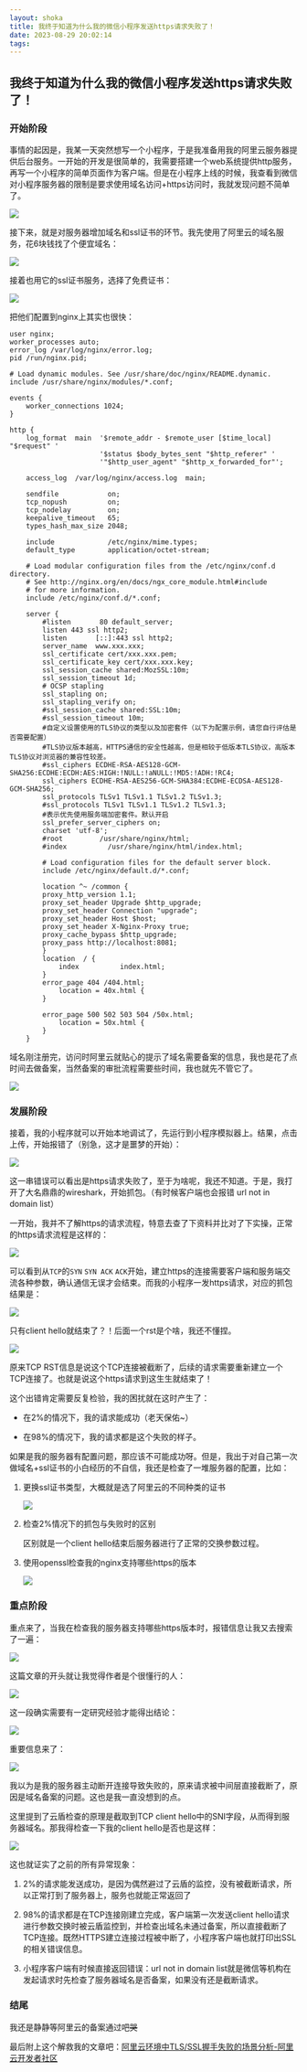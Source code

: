 ```yaml
---
layout: shoka
title: 我终于知道为什么我的微信小程序发送https请求失败了！
date: 2023-08-29 20:02:14
tags:
---
```


## 我终于知道为什么我的微信小程序发送https请求失败了！

### 开始阶段

事情的起因是，我某一天突然想写一个小程序，于是我准备用我的阿里云服务器提供后台服务。一开始的开发是很简单的，我需要搭建一个web系统提供http服务，再写一个小程序的简单页面作为客户端。但是在小程序上线的时候，我查看到微信对小程序服务器的限制是要求使用域名访问+https访问时，我就发现问题不简单了。

![](wx-yaoqiu.png)

接下来，就是对服务器增加域名和ssl证书的环节。我先使用了阿里云的域名服务，花6块钱找了个便宜域名：

![](aliyun-domain.png)

接着也用它的ssl证书服务，选择了免费证书：

![](aliyun-ssl.png)

把他们配置到nginx上其实也很快：

```nginx
user nginx;
worker_processes auto;
error_log /var/log/nginx/error.log;
pid /run/nginx.pid;

# Load dynamic modules. See /usr/share/doc/nginx/README.dynamic.
include /usr/share/nginx/modules/*.conf;

events {
    worker_connections 1024;
}

http {
    log_format  main  '$remote_addr - $remote_user [$time_local] "$request" '
                      '$status $body_bytes_sent "$http_referer" '
                      '"$http_user_agent" "$http_x_forwarded_for"';

    access_log  /var/log/nginx/access.log  main;

    sendfile            on;
    tcp_nopush          on;
    tcp_nodelay         on;
    keepalive_timeout   65;
    types_hash_max_size 2048;

    include             /etc/nginx/mime.types;
    default_type        application/octet-stream;

    # Load modular configuration files from the /etc/nginx/conf.d directory.
    # See http://nginx.org/en/docs/ngx_core_module.html#include
    # for more information.
    include /etc/nginx/conf.d/*.conf;

    server {
        #listen       80 default_server;
        listen 443 ssl http2;
        listen       [::]:443 ssl http2;
        server_name  www.xxx.xxx;
        ssl_certificate cert/xxx.xxx.pem;
        ssl_certificate_key cert/xxx.xxx.key;
        ssl_session_cache shared:MozSSL:10m;
        ssl_session_timeout 1d;
        # OCSP stapling
        ssl_stapling on;
        ssl_stapling_verify on;
        #ssl_session_cache shared:SSL:10m;
        #ssl_session_timeout 10m;
        #自定义设置使用的TLS协议的类型以及加密套件（以下为配置示例，请您自行评估是否需要配置）
        #TLS协议版本越高，HTTPS通信的安全性越高，但是相较于低版本TLS协议，高版本TLS协议对浏览器的兼容性较差。
        #ssl_ciphers ECDHE-RSA-AES128-GCM-SHA256:ECDHE:ECDH:AES:HIGH:!NULL:!aNULL:!MD5:!ADH:!RC4;
        ssl_ciphers ECDHE-RSA-AES256-GCM-SHA384:ECDHE-ECDSA-AES128-GCM-SHA256;
        ssl_protocols TLSv1 TLSv1.1 TLSv1.2 TLSv1.3;
        #ssl_protocols TLSv1 TLSv1.1 TLSv1.2 TLSv1.3;
        #表示优先使用服务端加密套件。默认开启
        ssl_prefer_server_ciphers on;
        charset 'utf-8';
        #root         /usr/share/nginx/html;
        #index          /usr/share/nginx/html/index.html;

        # Load configuration files for the default server block.
        include /etc/nginx/default.d/*.conf;

        location ^~ /common {
        proxy_http_version 1.1;
        proxy_set_header Upgrade $http_upgrade;
        proxy_set_header Connection "upgrade";
        proxy_set_header Host $host;
        proxy_set_header X-Nginx-Proxy true;
        proxy_cache_bypass $http_upgrade;
        proxy_pass http://localhost:8081;
        }
        location  / {
            index          index.html;
        }
        error_page 404 /404.html;
            location = 40x.html {
        }

        error_page 500 502 503 504 /50x.html;
            location = 50x.html {
        }
    }
```

域名刚注册完，访问时阿里云就贴心的提示了域名需要备案的信息，我也是花了点时间去做备案，当然备案的审批流程需要些时间，我也就先不管它了。

![](aliyun-beian.png)

### 发展阶段

接着，我的小程序就可以开始本地调试了，先运行到小程序模拟器上。结果，点击上传，开始报错了（别急，这才是噩梦的开始）：

![](wx-1.png)

这一串错误可以看出是https请求失败了，至于为啥呢，我还不知道。于是，我打开了大名鼎鼎的wireshark，开始抓包。（有时候客户端也会报错 url not in domain list）

一开始，我并不了解https的请求流程，特意去查了下资料并比对了下实操，正常的https请求流程是这样的：

![](wireshark-2.png)

可以看到从`TCP`的`SYN` `SYN ACK` `ACK`开始，建立https的连接需要客户端和服务端交流各种参数，确认通信无误才会结束。而我的小程序一发https请求，对应的抓包结果是：

![](wireshark-1.png)

只有client hello就结束了？！后面一个rst是个啥，我还不懂捏。

![](baidu-article1.png)

原来TCP RST信息是说这个TCP连接被截断了，后续的请求需要重新建立一个TCP连接了。也就是说这个https请求到这生生就结束了！

这个出错肯定需要反复检验，我的困扰就在这时产生了：

- 在2%的情况下，我的请求能成功（老天保佑~）

- 在98%的情况下，我的请求都是这个失败的样子。

如果是我的服务器有配置问题，那应该不可能成功呀。但是，我出于对自己第一次做域名+ssl证书的小白经历的不自信，我还是检查了一堆服务器的配置，比如：

1. 更换ssl证书类型，大概就是选了阿里云的不同种类的证书
   
   ![](aliyun-ssl2.png)

2. 检查2%情况下的抓包与失败时的区别
   
   区别就是一个client hello结束后服务器进行了正常的交换参数过程。

3. 使用openssl检查我的nginx支持哪些https的版本
   
   ![](aliyun-server.png)

### 重点阶段

重点来了，当我在检查我的服务器支持哪些https版本时，报错信息让我又去搜索了一遍：

![](aliyun-sousuo.png)

这篇文章的开头就让我觉得作者是个很懂行的人：

![](aliyun-article1.png)

这一段确实需要有一定研究经验才能得出结论：

![](aliyun-article2.png)

重要信息来了：

![](aliyun-article3.png)

我以为是我的服务器主动断开连接导致失败的，原来请求被中间层直接截断了，原因是域名备案的问题。这也是我一直没想到的点。

这里提到了云盾检查的原理是截取到TCP client hello中的SNI字段，从而得到服务器域名。那我得检查一下我的client hello是否也是这样：

![](aliyun-server2.png)

这也就证实了之前的所有异常现象：

1. 2%的请求能发送成功，是因为偶然避过了云盾的监控，没有被截断请求，所以正常打到了服务器上，服务也就能正常返回了

2. 98%的请求都是在TCP连接刚建立完成，客户端第一次发送client hello请求进行参数交换时被云盾监控到，并检查出域名未通过备案，所以直接截断了TCP连接。既然HTTPS建立连接过程被中断了，小程序客户端也就打印出SSL的相关错误信息。

3. 小程序客户端有时候直接返回错误：url not in domain list就是微信等机构在发起请求时先检查了服务器域名是否备案，如果没有还是截断请求。

### 结尾

我还是静静等阿里云的备案通过吧~~哭~~

最后附上这个解救我的文章吧：[阿里云环境中TLS/SSL握手失败的场景分析-阿里云开发者社区](https://developer.aliyun.com/article/751868)
